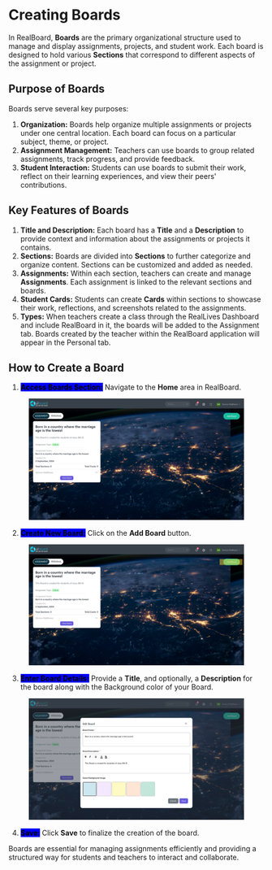 # Creating Boards

In RealBoard, **Boards** are the primary organizational structure used to manage and display assignments, projects, and student work. Each board is designed to hold various **Sections** that correspond to different aspects of the assignment or project.

## Purpose of Boards

Boards serve several key purposes:

1. **Organization:** Boards help organize multiple assignments or projects under one central location. Each board can focus on a particular subject, theme, or project.
2. **Assignment Management:** Teachers can use boards to group related assignments, track progress, and provide feedback.
3. **Student Interaction:** Students can use boards to submit their work, reflect on their learning experiences, and view their peers' contributions.

## Key Features of Boards

1. **Title and Description:** Each board has a **Title** and a **Description** to provide context and information about the assignments or projects it contains.
2. **Sections:** Boards are divided into **Sections** to further categorize and organize content. Sections can be customized and added as needed.
3. **Assignments:** Within each section, teachers can create and manage **Assignments**. Each assignment is linked to the relevant sections and boards.
4. **Student Cards:** Students can create **Cards** within sections to showcase their work, reflections, and screenshots related to the assignments.
5. **Types:** When teachers create a class through the RealLives Dashboard and include RealBoard in it, the boards will be added to the Assignment tab. Boards created by the teacher within the RealBoard application will appear in the Personal tab.

## How to Create a Board

1. <mark style="background-color:blue;">**Access Boards Section:**</mark> Navigate to the **Home** area in RealBoard.

<figure><img src="../.gitbook/assets/Screenshot 2024-09-03 145807.png" alt=""><figcaption></figcaption></figure>

2. <mark style="background-color:blue;">**Create New Board:**</mark> Click on the **Add Board** button.

<figure><img src="../.gitbook/assets/Screenshot 2024-09-03 145807 (1).png" alt=""><figcaption></figcaption></figure>

3. <mark style="background-color:blue;">**Enter Board Details:**</mark> Provide a **Title**, and optionally, a **Description** for the board along with the Background color of your Board.

<figure><img src="../.gitbook/assets/Screenshot 2024-09-03 145826.png" alt=""><figcaption></figcaption></figure>

4. <mark style="background-color:blue;">**Save:**</mark> Click **Save** to finalize the creation of the board.

Boards are essential for managing assignments efficiently and providing a structured way for students and teachers to interact and collaborate.
